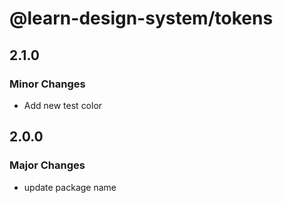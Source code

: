 # @learn-design-system/tokens

## 2.1.0

### Minor Changes

- Add new test color

## 2.0.0

### Major Changes

- update package name
